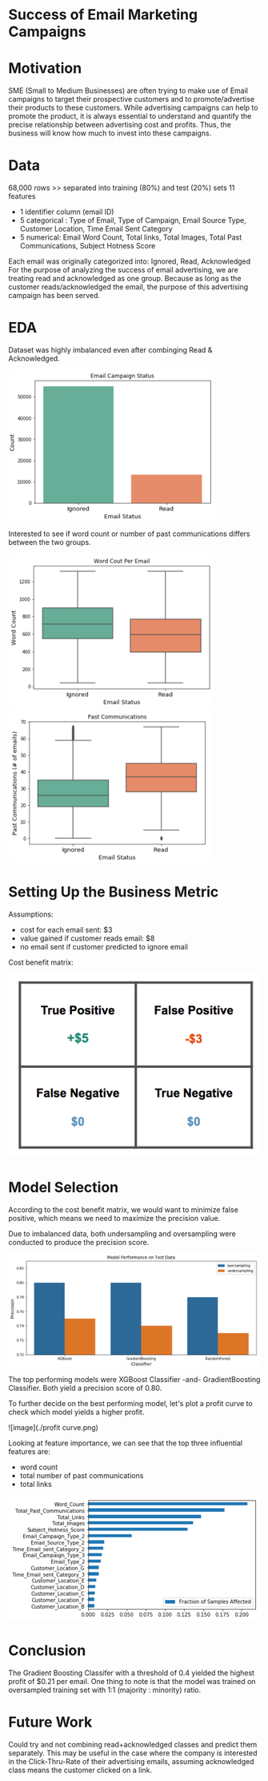 # Success of Email Marketing Campaigns

# Motivation

SME (Small to Medium Businesses) are often trying to make use of Email campaigns to target their prospective customers and to promote/advertise their products to these customers. While advertising campaigns can help to promote the product, it is always essential to understand and quantify the precise relationship between advertising cost and profits. Thus, the business will know how much to invest into these campaigns. 

# Data

68,000 rows >> separated into training (80%) and test (20%)  sets
11 features
  - 1 identifier column (email ID)
  - 5 categorical : Type of Email, Type of Campaign, Email Source Type, Customer Location, Time Email Sent Category
  - 5 numerical: Email Word Count, Total links, Total Images, Total Past Communications, Subject Hotness Score

Each email was originally categorized into: Ignored, Read, Acknowledged
For the purpose of analyzing the success of email advertising, we are treating read and acknowledged as one group. Because as long as the customer reads/acknowledged the email, the purpose of this advertising campaign has been served. 

# EDA

Dataset was highly imbalanced even after combinging Read & Acknowledged. 

![image](./email_status.png)

Interested to see if word count or number of past communications differs between the two groups. 

![image](./word_count.png)
![image](./past_commu.png)

# Setting Up the Business Metric

Assumptions:
  - cost for each email sent: $3
  - value gained if customer reads email: $8
  - no email sent if customer predicted to ignore email 
  
 Cost benefit matrix:
 
 ![image](./cost_benefit.png)

# Model Selection

According to the cost benefit matrix, we would want to minimize false positive, which means we need to maximize the precision value. 

Due to imbalanced data, both undersampling and oversampling were conducted to produce the precision score.  

 ![image](./models.png)

The top performing models were XGBoost Classifier -and- GradientBoosting Classifier. Both yield a precision score of 0.80.

To further decide on the best performing model, let's plot a profit curve to check which model yields a higher profit. 

 ![image](./profit curve.png)


Looking at feature importance, we can see that the top three influential features are:
  - word count
  - total number of past communications
  - total links
  
![image](./features.png)

# Conclusion

The Gradient Boosting Classifer with a threshold of 0.4 yielded the highest profit of $0.21 per email. 
One thing to note is that the model was trained on oversampled training set with 1:1 (majority : minority) ratio. 

# Future Work

Could try and not combining read+acknowledged classes and predict them separately. This may be useful in the case where the company is interested in the Click-Thru-Rate of their advertising emails, assuming acknowledged class means the customer clicked on a link. 
